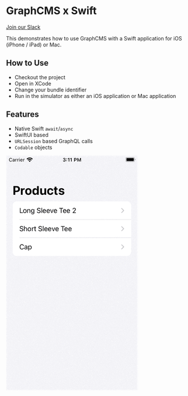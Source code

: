 # GraphCMS x Swift

[Join our Slack](https://slack.graphcms.com)

This demonstrates how to use GraphCMS with a Swift application for iOS (iPhone / iPad) or Mac.

## How to Use

- Checkout the project
- Open in XCode
- Change your bundle identifier
- Run in the simulator as either an iOS application or Mac application


## Features

- Native Swift `await`/`async`
- SwiftUI based
- `URLSession` based GraphQL calls
- `Codable` objects

![](Swift-GraphQL-Phone.gif)